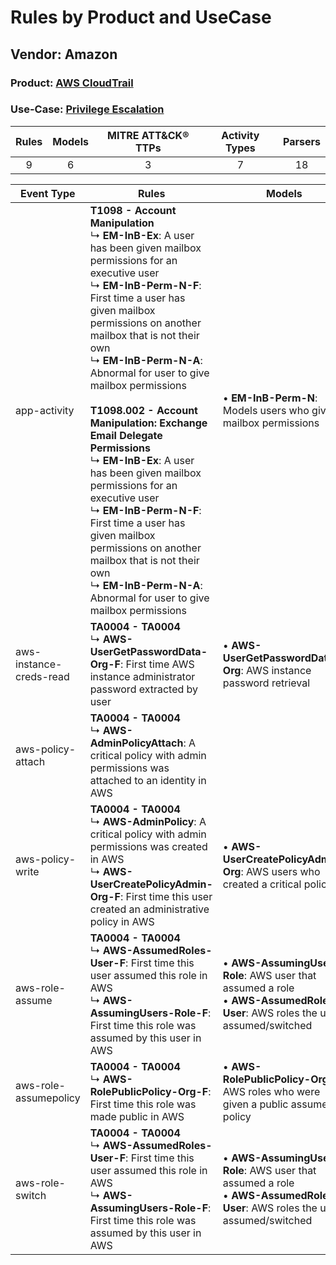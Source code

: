Rules by Product and UseCase
============================
Vendor: Amazon
--------------
### Product: [AWS CloudTrail](../ds_amazon_aws_cloudtrail.md)
### Use-Case: [Privilege Escalation](../../../../UseCases/uc_privilege_escalation.md)

| Rules | Models | MITRE ATT&CK® TTPs | Activity Types | Parsers |
|:-----:|:------:|:------------------:|:--------------:|:-------:|
|   9   |   6    |         3          |       7        |   18    |

| Event Type    | Rules    | Models    |
| ---- | ---- | ---- |
| app-activity    | <b>T1098 - Account Manipulation</b><br> ↳ <b>EM-InB-Ex</b>: A user has been given mailbox permissions for an executive user<br> ↳ <b>EM-InB-Perm-N-F</b>: First time a user has given mailbox permissions on another mailbox that is not their own<br> ↳ <b>EM-InB-Perm-N-A</b>: Abnormal for user to give mailbox permissions<br><br><b>T1098.002 - Account Manipulation: Exchange Email Delegate Permissions</b><br> ↳ <b>EM-InB-Ex</b>: A user has been given mailbox permissions for an executive user<br> ↳ <b>EM-InB-Perm-N-F</b>: First time a user has given mailbox permissions on another mailbox that is not their own<br> ↳ <b>EM-InB-Perm-N-A</b>: Abnormal for user to give mailbox permissions |  • <b>EM-InB-Perm-N</b>: Models users who give mailbox permissions    |
| aws-instance-creds-read | <b>TA0004 - TA0004</b><br> ↳ <b>AWS-UserGetPasswordData-Org-F</b>: First time AWS instance administrator password extracted by user    |  • <b>AWS-UserGetPasswordData-Org</b>: AWS instance password retrieval    |
| aws-policy-attach       | <b>TA0004 - TA0004</b><br> ↳ <b>AWS-AdminPolicyAttach</b>: A critical policy with admin permissions was attached to an identity in AWS    |    |
| aws-policy-write        | <b>TA0004 - TA0004</b><br> ↳ <b>AWS-AdminPolicy</b>: A critical policy with admin permissions was created in AWS<br> ↳ <b>AWS-UserCreatePolicyAdmin-Org-F</b>: First time this user created an administrative policy in AWS    |  • <b>AWS-UserCreatePolicyAdmin-Org</b>: AWS users who created a critical policy    |
| aws-role-assume         | <b>TA0004 - TA0004</b><br> ↳ <b>AWS-AssumedRoles-User-F</b>: First time this user assumed this role in AWS<br> ↳ <b>AWS-AssumingUsers-Role-F</b>: First time this role was assumed by this user in AWS    |  • <b>AWS-AssumingUsers-Role</b>: AWS user that assumed a role<br> • <b>AWS-AssumedRoles-User</b>: AWS roles the user assumed/switched |
| aws-role-assumepolicy   | <b>TA0004 - TA0004</b><br> ↳ <b>AWS-RolePublicPolicy-Org-F</b>: First time this role was made public in AWS    |  • <b>AWS-RolePublicPolicy-Org</b>: AWS roles who were given a public assume policy    |
| aws-role-switch         | <b>TA0004 - TA0004</b><br> ↳ <b>AWS-AssumedRoles-User-F</b>: First time this user assumed this role in AWS<br> ↳ <b>AWS-AssumingUsers-Role-F</b>: First time this role was assumed by this user in AWS    |  • <b>AWS-AssumingUsers-Role</b>: AWS user that assumed a role<br> • <b>AWS-AssumedRoles-User</b>: AWS roles the user assumed/switched |
